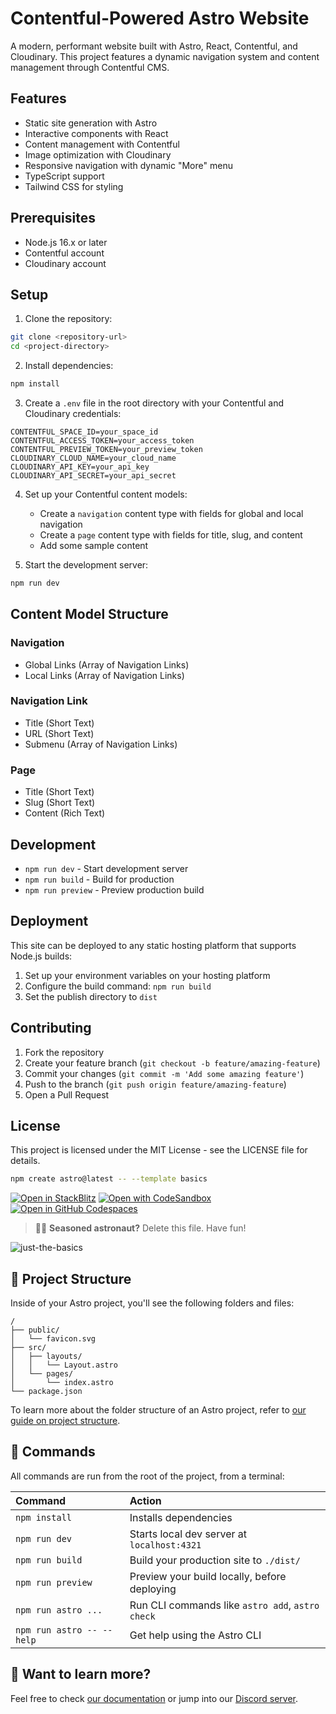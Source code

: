 # Contentful-Powered Astro Website

A modern, performant website built with Astro, React, Contentful, and Cloudinary. This project features a dynamic navigation system and content management through Contentful CMS.

## Features

- Static site generation with Astro
- Interactive components with React
- Content management with Contentful
- Image optimization with Cloudinary
- Responsive navigation with dynamic "More" menu
- TypeScript support
- Tailwind CSS for styling

## Prerequisites

- Node.js 16.x or later
- Contentful account
- Cloudinary account

## Setup

1. Clone the repository:
```bash
git clone <repository-url>
cd <project-directory>
```

2. Install dependencies:
```bash
npm install
```

3. Create a `.env` file in the root directory with your Contentful and Cloudinary credentials:
```env
CONTENTFUL_SPACE_ID=your_space_id
CONTENTFUL_ACCESS_TOKEN=your_access_token
CONTENTFUL_PREVIEW_TOKEN=your_preview_token
CLOUDINARY_CLOUD_NAME=your_cloud_name
CLOUDINARY_API_KEY=your_api_key
CLOUDINARY_API_SECRET=your_api_secret
```

4. Set up your Contentful content models:
   - Create a `navigation` content type with fields for global and local navigation
   - Create a `page` content type with fields for title, slug, and content
   - Add some sample content

5. Start the development server:
```bash
npm run dev
```

## Content Model Structure

### Navigation
- Global Links (Array of Navigation Links)
- Local Links (Array of Navigation Links)

### Navigation Link
- Title (Short Text)
- URL (Short Text)
- Submenu (Array of Navigation Links)

### Page
- Title (Short Text)
- Slug (Short Text)
- Content (Rich Text)

## Development

- `npm run dev` - Start development server
- `npm run build` - Build for production
- `npm run preview` - Preview production build

## Deployment

This site can be deployed to any static hosting platform that supports Node.js builds:

1. Set up your environment variables on your hosting platform
2. Configure the build command: `npm run build`
3. Set the publish directory to `dist`

## Contributing

1. Fork the repository
2. Create your feature branch (`git checkout -b feature/amazing-feature`)
3. Commit your changes (`git commit -m 'Add some amazing feature'`)
4. Push to the branch (`git push origin feature/amazing-feature`)
5. Open a Pull Request

## License

This project is licensed under the MIT License - see the LICENSE file for details.

```sh
npm create astro@latest -- --template basics
```

[![Open in StackBlitz](https://developer.stackblitz.com/img/open_in_stackblitz.svg)](https://stackblitz.com/github/withastro/astro/tree/latest/examples/basics)
[![Open with CodeSandbox](https://assets.codesandbox.io/github/button-edit-lime.svg)](https://codesandbox.io/p/sandbox/github/withastro/astro/tree/latest/examples/basics)
[![Open in GitHub Codespaces](https://github.com/codespaces/badge.svg)](https://codespaces.new/withastro/astro?devcontainer_path=.devcontainer/basics/devcontainer.json)

> 🧑‍🚀 **Seasoned astronaut?** Delete this file. Have fun!

![just-the-basics](https://github.com/withastro/astro/assets/2244813/a0a5533c-a856-4198-8470-2d67b1d7c554)

## 🚀 Project Structure

Inside of your Astro project, you'll see the following folders and files:

```text
/
├── public/
│   └── favicon.svg
├── src/
│   ├── layouts/
│   │   └── Layout.astro
│   └── pages/
│       └── index.astro
└── package.json
```

To learn more about the folder structure of an Astro project, refer to [our guide on project structure](https://docs.astro.build/en/basics/project-structure/).

## 🧞 Commands

All commands are run from the root of the project, from a terminal:

| Command                   | Action                                           |
| :------------------------ | :----------------------------------------------- |
| `npm install`             | Installs dependencies                            |
| `npm run dev`             | Starts local dev server at `localhost:4321`      |
| `npm run build`           | Build your production site to `./dist/`          |
| `npm run preview`         | Preview your build locally, before deploying     |
| `npm run astro ...`       | Run CLI commands like `astro add`, `astro check` |
| `npm run astro -- --help` | Get help using the Astro CLI                     |

## 👀 Want to learn more?

Feel free to check [our documentation](https://docs.astro.build) or jump into our [Discord server](https://astro.build/chat).
